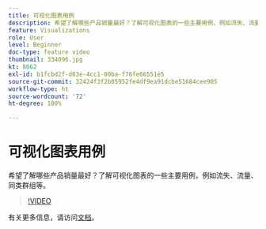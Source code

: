 ```yaml
---
title: 可视化图表用例
description: 希望了解哪些产品销量最好？了解可视化图表的一些主要用例，例如流失、流量、同类群组等。
feature: Visualizations
role: User
level: Beginner
doc-type: feature video
thumbnail: 334096.jpg
kt: 8062
exl-id: b1fcbd2f-d03e-4cc1-80ba-f76fe66551e5
source-git-commit: 32424f3f2b05952fe4df9ea91dcbe51684cee905
workflow-type: ht
source-wordcount: '72'
ht-degree: 100%

---
```


# 可视化图表用例

希望了解哪些产品销量最好？了解可视化图表的一些主要用例，例如流失、流量、同类群组等。

>[!VIDEO](https://video.tv.adobe.com/v/334096/?quality=12&learn=on)

有关更多信息，请访问[文档](https://experienceleague.adobe.com/docs/data-workbench/using/dashboard/visualizations/visualization-types/c-visualization-types.html?lang=zh-Hans)。
